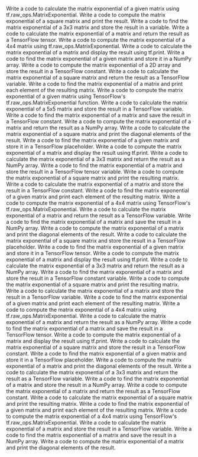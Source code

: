 Write a code to calculate the matrix exponential of a given matrix using tf.raw_ops.MatrixExponential.
Write a code to compute the matrix exponential of a square matrix and print the result.
Write a code to find the matrix exponential of a 3x3 matrix and store the result in a variable.
Write a code to calculate the matrix exponential of a matrix and return the result as a TensorFlow tensor.
Write a code to compute the matrix exponential of a 4x4 matrix using tf.raw_ops.MatrixExponential.
Write a code to calculate the matrix exponential of a matrix and display the result using tf.print.
Write a code to find the matrix exponential of a given matrix and store it in a NumPy array.
Write a code to compute the matrix exponential of a 2D array and store the result in a TensorFlow constant.
Write a code to calculate the matrix exponential of a square matrix and return the result as a TensorFlow variable.
Write a code to find the matrix exponential of a matrix and print each element of the resulting matrix.
Write a code to compute the matrix exponential of a given matrix using TensorFlow's tf.raw_ops.MatrixExponential function.
Write a code to calculate the matrix exponential of a 5x5 matrix and store the result in a TensorFlow variable.
Write a code to find the matrix exponential of a matrix and save the result in a TensorFlow constant.
Write a code to compute the matrix exponential of a matrix and return the result as a NumPy array.
Write a code to calculate the matrix exponential of a square matrix and print the diagonal elements of the result.
Write a code to find the matrix exponential of a given matrix and store it in a TensorFlow placeholder.
Write a code to compute the matrix exponential of a matrix and display the result using tf.print.
Write a code to calculate the matrix exponential of a 3x3 matrix and return the result as a NumPy array.
Write a code to find the matrix exponential of a matrix and store the result in a TensorFlow tensor variable.
Write a code to compute the matrix exponential of a square matrix and print the resulting matrix.
Write a code to calculate the matrix exponential of a matrix and store the result in a TensorFlow constant.
Write a code to find the matrix exponential of a given matrix and print each element of the resulting matrix.
Write a code to compute the matrix exponential of a 4x4 matrix using TensorFlow's tf.raw_ops.MatrixExponential.
Write a code to calculate the matrix exponential of a matrix and return the result as a TensorFlow variable.
Write a code to find the matrix exponential of a matrix and save the result in a NumPy array.
Write a code to compute the matrix exponential of a matrix and print the diagonal elements of the result.
Write a code to calculate the matrix exponential of a square matrix and store the result in a TensorFlow placeholder.
Write a code to find the matrix exponential of a given matrix and store it in a TensorFlow tensor.
Write a code to compute the matrix exponential of a matrix and display the result using tf.print.
Write a code to calculate the matrix exponential of a 3x3 matrix and return the result as a NumPy array.
Write a code to find the matrix exponential of a matrix and store the result in a TensorFlow constant variable.
Write a code to compute the matrix exponential of a square matrix and print the resulting matrix.
Write a code to calculate the matrix exponential of a matrix and store the result in a TensorFlow variable.
Write a code to find the matrix exponential of a given matrix and print each element of the resulting matrix.
Write a code to compute the matrix exponential of a 4x4 matrix using tf.raw_ops.MatrixExponential.
Write a code to calculate the matrix exponential of a matrix and return the result as a NumPy array.
Write a code to find the matrix exponential of a matrix and save the result in a TensorFlow tensor.
Write a code to compute the matrix exponential of a matrix and display the result using tf.print.
Write a code to calculate the matrix exponential of a square matrix and store the result in a TensorFlow constant.
Write a code to find the matrix exponential of a given matrix and store it in a TensorFlow placeholder.
Write a code to compute the matrix exponential of a matrix and print the diagonal elements of the result.
Write a code to calculate the matrix exponential of a 3x3 matrix and return the result as a TensorFlow variable.
Write a code to find the matrix exponential of a matrix and store the result in a NumPy array.
Write a code to compute the matrix exponential of a matrix and return the result as a TensorFlow constant.
Write a code to calculate the matrix exponential of a square matrix and print the resulting matrix.
Write a code to find the matrix exponential of a given matrix and print each element of the resulting matrix.
Write a code to compute the matrix exponential of a 4x4 matrix using TensorFlow's tf.raw_ops.MatrixExponential.
Write a code to calculate the matrix exponential of a matrix and store the result in a TensorFlow variable.
Write a code to find the matrix exponential of a matrix and save the result in a NumPy array.
Write a code to compute the matrix exponential of a matrix and print the diagonal elements of the result.